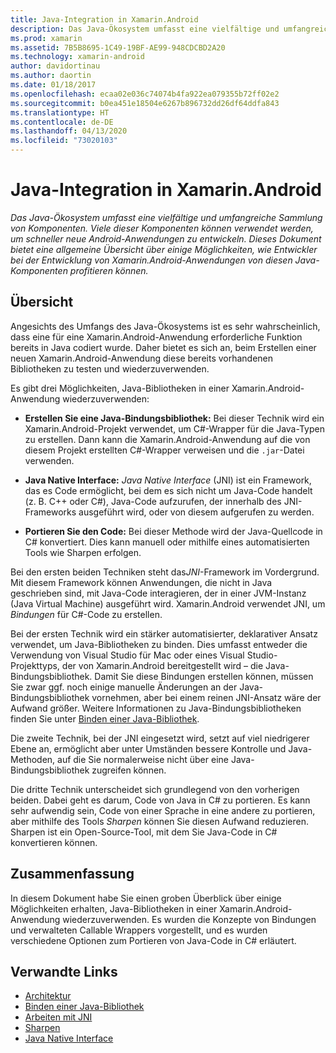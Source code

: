 ```yaml
---
title: Java-Integration in Xamarin.Android
description: Das Java-Ökosystem umfasst eine vielfältige und umfangreiche Sammlung von Komponenten. Viele dieser Komponenten können verwendet werden, um schneller neue Android-Anwendungen zu entwickeln. Dieses Dokument bietet eine allgemeine Übersicht über einige Möglichkeiten, wie Entwickler bei der Entwicklung von Xamarin.Android-Anwendungen von diesen Java-Komponenten profitieren können.
ms.prod: xamarin
ms.assetid: 7B5B8695-1C49-19BF-AE99-948CDCBD2A20
ms.technology: xamarin-android
author: davidortinau
ms.author: daortin
ms.date: 01/18/2017
ms.openlocfilehash: ecaa02e036c74074b4fa922ea079355b72ff02e2
ms.sourcegitcommit: b0ea451e18504e6267b896732dd26df64ddfa843
ms.translationtype: HT
ms.contentlocale: de-DE
ms.lasthandoff: 04/13/2020
ms.locfileid: "73020103"
---
```

# <a name="java-integration-with-xamarinandroid"></a>Java-Integration in Xamarin.Android

_Das Java-Ökosystem umfasst eine vielfältige und umfangreiche Sammlung von Komponenten. Viele dieser Komponenten können verwendet werden, um schneller neue Android-Anwendungen zu entwickeln. Dieses Dokument bietet eine allgemeine Übersicht über einige Möglichkeiten, wie Entwickler bei der Entwicklung von Xamarin.Android-Anwendungen von diesen Java-Komponenten profitieren können._

## <a name="overview"></a>Übersicht

Angesichts des Umfangs des Java-Ökosystems ist es sehr wahrscheinlich, dass eine für eine Xamarin.Android-Anwendung erforderliche Funktion bereits in Java codiert wurde. Daher bietet es sich an, beim Erstellen einer neuen Xamarin.Android-Anwendung diese bereits vorhandenen Bibliotheken zu testen und wiederzuverwenden.

Es gibt drei Möglichkeiten, Java-Bibliotheken in einer Xamarin.Android-Anwendung wiederzuverwenden: 

- **Erstellen Sie eine Java-Bindungsbibliothek:** Bei dieser Technik wird ein Xamarin.Android-Projekt verwendet, um C#-Wrapper für die Java-Typen zu erstellen. Dann kann die Xamarin.Android-Anwendung auf die von diesem Projekt erstellten C#-Wrapper verweisen und die `.jar`-Datei verwenden. 

- **Java Native Interface:** *Java Native* *Interface* (JNI) ist ein Framework, das es Code ermöglicht, bei dem es sich nicht um Java-Code handelt (z. B. C++ oder C#), Java-Code aufzurufen, der innerhalb des JNI-Frameworks ausgeführt wird, oder von diesem aufgerufen zu werden. 

- **Portieren Sie den Code:** Bei dieser Methode wird der Java-Quellcode in C# konvertiert. Dies kann manuell oder mithilfe eines automatisierten Tools wie Sharpen erfolgen. 

Bei den ersten beiden Techniken steht das*JNI*-Framework im Vordergrund. Mit diesem Framework können Anwendungen, die nicht in Java geschrieben sind, mit Java-Code interagieren, der in einer JVM-Instanz (Java Virtual Machine) ausgeführt wird. Xamarin.Android verwendet JNI, um *Bindungen* für C#-Code zu erstellen. 

Bei der ersten Technik wird ein stärker automatisierter, deklarativer Ansatz verwendet, um Java-Bibliotheken zu binden. Dies umfasst entweder die Verwendung von Visual Studio für Mac oder eines Visual Studio-Projekttyps, der von Xamarin.Android bereitgestellt wird &ndash; die Java-Bindungsbibliothek. Damit Sie diese Bindungen erstellen können, müssen Sie zwar ggf. noch einige manuelle Änderungen an der Java-Bindungsbibliothek vornehmen, aber bei einem reinen JNI-Ansatz wäre der Aufwand größer. Weitere Informationen zu Java-Bindungsbibliotheken finden Sie unter [Binden einer Java-Bibliothek](~/android/platform/binding-java-library/index.md). 

Die zweite Technik, bei der JNI eingesetzt wird, setzt auf viel niedrigerer Ebene an, ermöglicht aber unter Umständen bessere Kontrolle und Java-Methoden, auf die Sie normalerweise nicht über eine Java-Bindungsbibliothek zugreifen können. 

Die dritte Technik unterscheidet sich grundlegend von den vorherigen beiden. Dabei geht es darum, Code von Java in C# zu portieren. Es kann sehr aufwendig sein, Code von einer Sprache in eine andere zu portieren, aber mithilfe des Tools *Sharpen* können Sie diesen Aufwand reduzieren. Sharpen ist ein Open-Source-Tool, mit dem Sie Java-Code in C# konvertieren können. 

## <a name="summary"></a>Zusammenfassung

In diesem Dokument habe Sie einen groben Überblick über einige Möglichkeiten erhalten, Java-Bibliotheken in einer Xamarin.Android-Anwendung wiederzuverwenden. Es wurden die Konzepte von Bindungen und verwalteten Callable Wrappers vorgestellt, und es wurden verschiedene Optionen zum Portieren von Java-Code in C# erläutert. 

## <a name="related-links"></a>Verwandte Links

- [Architektur](~/android/internals/architecture.md)
- [Binden einer Java-Bibliothek](~/android/platform/binding-java-library/index.md)
- [Arbeiten mit JNI](~/android/platform/java-integration/working-with-jni.md)
- [Sharpen](https://github.com/slluis/sharpen)
- [Java Native Interface](https://docs.oracle.com/javase/7/docs/technotes~/jni/index.html)
